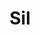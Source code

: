 ---
title: Sil
date: 
draft: false

# descripcion
description : Ovalo grande

materials: Plata 925

color: Opalo turquesa

dimensions: 1,8cm

code: 02-08-0052

type: "Dijes"

categories: []

price: $7.010,00

price_eftvo: $5.960,00

# Images
# first image will be shown in the product page
images:
  # - image: "images/path_to_image"
  # La ubicacion de las imagenes es imagenes/Dijes/Dijes.Opalo/02-08-0052-sil
  - image: "./images/dijes/opalo/02-08-0052-ovalo-grande_a.JPG"
  - image: "./images/dijes/opalo/02-08-0052-ovalo-grande_b.JPG"
---